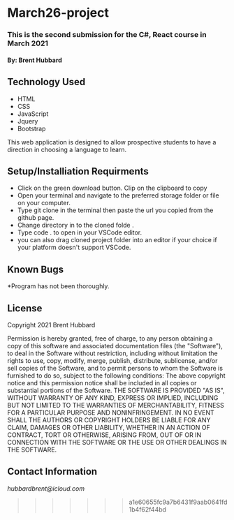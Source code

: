

# March26-project

### This is the second submission for the C#, React course in March 2021

#### By: Brent Hubbard

## Technology Used
* HTML
* CSS
* JavaScript
* Jquery
* Bootstrap

This web application is designed to allow prospective students to have
a direction in choosing a language to learn.


## Setup/Installiation Requirments

* Click on the green download button. Clip on the clipboard to copy
* Open your terminal and navigate to the preferred storage folder or file on your computer.
* Type git clone in the terminal then paste the url you copied from the github page.
* Change directory in to the cloned folde .
* Type code . to open in your VSCode editor.
* you can also drag cloned project folder into an editor if your choice if your platform doesn't support VSCode.


## Known Bugs

*Program has not been thoroughly.

## License

Copyright 2021 Brent Hubbard

Permission is hereby granted, free of charge, to any person obtaining a copy of this software and associated documentation files (the "Software"), to deal in the Software without restriction, including without limitation the rights to use, copy, modify, merge, publish, distribute, sublicense, and/or sell copies of the Software, and to permit persons to whom the Software is furnished to do so, subject to the following conditions:
The above copyright notice and this permission notice shall be included in all copies or substantial portions of the Software.
THE SOFTWARE IS PROVIDED "AS IS", WITHOUT WARRANTY OF ANY KIND, EXPRESS OR IMPLIED, INCLUDING BUT NOT LIMITED TO THE WARRANTIES OF MERCHANTABILITY, FITNESS FOR A PARTICULAR PURPOSE AND NONINFRINGEMENT. IN NO EVENT SHALL THE AUTHORS OR COPYRIGHT HOLDERS BE LIABLE FOR ANY CLAIM, DAMAGES OR OTHER LIABILITY, WHETHER IN AN ACTION OF CONTRACT, TORT OR OTHERWISE, ARISING FROM, OUT OF OR IN CONNECTION WITH THE SOFTWARE OR THE USE OR OTHER DEALINGS IN THE SOFTWARE.


## Contact Information

_hubbardbrent@icloud.com_
>>>>>>> a1e60655fc9a7b6431f9aab0641fd1b4f62f44bd

